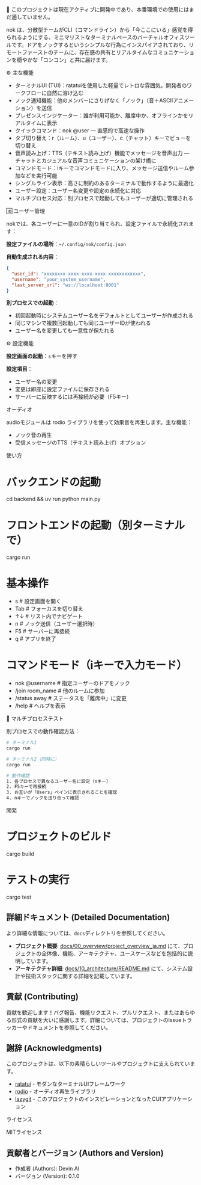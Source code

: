 🚧 このプロジェクトは現在アクティブに開発中であり、本番環境での使用にはまだ適していません。

nok は、分散型チームがCLI（コマンドライン）から「今ここにいる」感覚を得られるようにする、ミニマリストなターミナルベースのバーチャルオフィスツールです。ドアをノックするというシンプルな行為にインスパイアされており、リモートファーストのチームに、存在感の共有とリアルタイムなコミュニケーションを穏やかな「コンコン」と共に届けます。

⚙️ 主な機能
* ターミナルUI (TUI)：ratatuiを使用した軽量でレトロな雰囲気。開発者のワークフローに自然に溶け込む
* ノック通知機能：他のメンバーにさりげなく「ノック」（音＋ASCIIアニメーション）を送信
* プレゼンスインジケーター：誰が利用可能か、離席中か、オフラインかをリアルタイムに表示
* クイックコマンド：nok @user — 直感的で高速な操作
* タブ切り替え：r（ルーム）、u（ユーザー）、c（チャット）キーでビューを切り替え
* 音声読み上げ：TTS（テキスト読み上げ）機能でメッセージを音声出力 — チャットとカジュアルな音声コミュニケーションの架け橋に
* コマンドモード：iキーでコマンドモードに入り、メッセージ送信やルーム参加などを実行可能
* シングルライン表示：高さに制約のあるターミナルで動作するように最適化
* ユーザー設定：ユーザー名変更や設定の永続化に対応
* マルチプロセス対応：別プロセスで起動してもユーザーが適切に管理される

🆔 ユーザー管理

nokでは、各ユーザーに一意のIDが割り当てられ、設定ファイルで永続化されます：

**設定ファイルの場所**：`~/.config/nok/config.json`

**自動生成される内容**：
```json
{
  "user_id": "xxxxxxxx-xxxx-xxxx-xxxx-xxxxxxxxxxxx",
  "username": "your_system_username",
  "last_server_url": "ws://localhost:8001"
}
```

**別プロセスでの起動**：
* 初回起動時にシステムユーザー名をデフォルトとしてユーザーが作成される
* 同じマシンで複数回起動しても同じユーザーIDが使われる
* ユーザー名を変更しても一意性が保たれる

⚙️ 設定機能

**設定画面の起動**：`s`キーを押す

**設定項目**：
* ユーザー名の変更
* 変更は即座に設定ファイルに保存される
* サーバーに反映するには再接続が必要（F5キー）

オーディオ

audioモジュールは rodio ライブラリを使って効果音を再生します。主な機能：
* ノック音の再生
* 受信メッセージのTTS（テキスト読み上げ）オプション

使い方

# バックエンドの起動
cd backend && uv run python main.py

# フロントエンドの起動（別ターミナルで）
cargo run

# 基本操作
* s            # 設定画面を開く
* Tab          # フォーカスを切り替え
* ↑↓           # リスト内でナビゲート
* n            # ノック送信（ユーザー選択時）
* F5           # サーバーに再接続
* q            # アプリを終了

# コマンドモード（iキーで入力モード）
* nok @username    # 指定ユーザーのドアをノック
* /join room_name  # 他のルームに参加
* /status away     # ステータスを「離席中」に変更
* /help            # ヘルプを表示

🔧 マルチプロセステスト

別プロセスでの動作確認方法：

```bash
# ターミナル1
cargo run

# ターミナル2（同時に）
cargo run

# 動作確認
1. 各プロセスで異なるユーザー名に設定（sキー）
2. F5キーで再接続
3. お互いが「Users」ペインに表示されることを確認
4. nキーでノックを送り合って確認
```

開発

# プロジェクトのビルド
cargo build

# テストの実行
cargo test

## 詳細ドキュメント (Detailed Documentation)

より詳細な情報については、`docs`ディレクトリを参照してください。

*   **プロジェクト概要**: [docs/00_overview/project_overview_ja.md](docs/00_overview/project_overview_ja.md) にて、プロジェクトの全体像、機能、アーキテクチャ、ユースケースなどを包括的に説明しています。
*   **アーキテクチャ詳細**: [docs/10_architecture/README.md](docs/10_architecture/README.md) にて、システム設計や技術スタックに関する詳細を記載しています。

## 貢献 (Contributing)

貢献を歓迎します！バグ報告、機能リクエスト、プルリクエスト、またはあらゆる形式の貢献を大いに感謝します。詳細については、プロジェクトのIssueトラッカーやドキュメントを参照してください。

## 謝辞 (Acknowledgments)

このプロジェクトは、以下の素晴らしいツールやプロジェクトに支えられています。

*   [ratatui](https://github.com/ratatui-org/ratatui) - モダンなターミナルUIフレームワーク
*   [rodio](https://github.com/RustAudio/rodio) - オーディオ再生ライブラリ
*   [lazygit](https://github.com/jesseduffield/lazygit) - このプロジェクトのインスピレーションとなったCUIアプリケーション

ライセンス

MITライセンス

## 貢献者とバージョン (Authors and Version)
*   作成者 (Authors): Devin AI
*   バージョン (Version): 0.1.0
